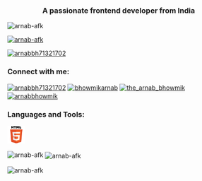  <h3 align="center">A passionate frontend developer from India</h3>

<p align="left"> <img src="https://komarev.com/ghpvc/?username=arnab-afk&label=Profile%20views&color=0e75b6&style=flat" alt="arnab-afk" /> </p>

<p align="left"> <a href="https://github.com/ryo-ma/github-profile-trophy"><img src="https://github-profile-trophy.vercel.app/?username=arnab-afk" alt="arnab-afk" /></a> </p>

<p align="left"> <a href="https://twitter.com/arnabbh71321702" target="blank"><img src="https://img.shields.io/twitter/follow/arnabbh71321702?logo=twitter&style=for-the-badge" alt="arnabbh71321702" /></a> </p>

<h3 align="left">Connect with me:</h3>
<p align="left">
<a href="https://twitter.com/arnabbh71321702" target="blank"><img align="center" src="https://raw.githubusercontent.com/rahuldkjain/github-profile-readme-generator/master/src/images/icons/Social/twitter.svg" alt="arnabbh71321702" height="30" width="40" /></a>
<a href="https://linkedin.com/in/bhowmikarnab" target="blank"><img align="center" src="https://raw.githubusercontent.com/rahuldkjain/github-profile-readme-generator/master/src/images/icons/Social/linked-in-alt.svg" alt="bhowmikarnab" height="30" width="40" /></a>
<a href="https://instagram.com/the_arnab_bhowmik" target="blank"><img align="center" src="https://raw.githubusercontent.com/rahuldkjain/github-profile-readme-generator/master/src/images/icons/Social/instagram.svg" alt="the_arnab_bhowmik" height="30" width="40" /></a>
<a href="https://www.behance.net/arnabbhowmik" target="blank"><img align="center" src="https://raw.githubusercontent.com/rahuldkjain/github-profile-readme-generator/master/src/images/icons/Social/behance.svg" alt="arnabbhowmik" height="30" width="40" /></a>
</p>

<h3 align="left">Languages and Tools:</h3>
<p align="left"> <a href="https://www.w3.org/html/" target="_blank" rel="noreferrer"> <img src="https://raw.githubusercontent.com/devicons/devicon/master/icons/html5/html5-original-wordmark.svg" alt="html5" width="40" height="40"/> </a> </p>

<p><img align="left" src="https://github-readme-stats.vercel.app/api/top-langs?username=arnab-afk&show_icons=true&locale=en&layout=compact" alt="arnab-afk" /></p>

<p>&nbsp;<img align="center" src="https://github-readme-stats.vercel.app/api?username=arnab-afk&show_icons=true&locale=en" alt="arnab-afk" /></p>

<p><img align="center" src="https://github-readme-streak-stats.herokuapp.com/?user=arnab-afk&" alt="arnab-afk" /></p>
